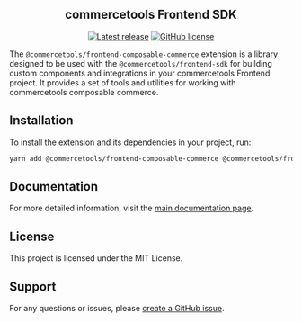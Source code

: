 <h2 align="center">commercetools Frontend SDK</h2>
<p align="center">
  <i></i>
</p>
<p align="center">
  <a href="https://github.com/FrontasticGmbH/frontend-composable-commerce/releases"><img src="https://badgen.net/github/release/FrontasticGmbH/frontend-composable-commerce" alt="Latest release" /></a> <a href="https://github.com/FrontasticGmbH/frontend-composable-commerce/blob/main/LICENSE"><img src="https://badgen.net/github/FrontasticGmbH/frontend-composable-commerce" alt="GitHub license" /></a>
</p>

The `@commercetools/frontend-composable-commerce` extension is a library designed to be used with the `@commercetools/frontend-sdk` for building custom components and integrations in your commercetools Frontend project. It provides a set of tools and utilities for working with commercetools composable commerce.

## Installation
To install the extension and its dependencies in your project, run:

```bash
yarn add @commercetools/frontend-composable-commerce @commercetools/frontend-sdk @commercetools/frontend-domain-types
```

## Documentation
For more detailed information, visit the [main documentation page](https://docs.commercetools.com/frontend-development/extending-the-frontend-sdk).

## License
This project is licensed under the MIT License.

## Support
For any questions or issues, please [create a GitHub issue](https://github.com/FrontasticGmbH/frontend-composable-commerce/issues).
